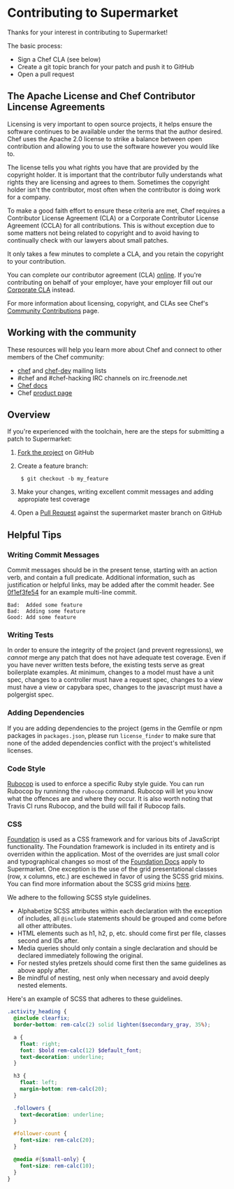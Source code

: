 Contributing to Supermarket
===========================
Thanks for your interest in contributing to Supermarket!

The basic process:
* Sign a Chef CLA (see below)
* Create a git topic branch for your patch and push it to GitHub
* Open a pull request

The Apache License and Chef Contributor Lincense Agreements
-----------------------------------------------------------
Licensing is very important to open source projects, it helps ensure the software continues to be available under the terms that the author desired.
Chef uses the Apache 2.0 license to strike a balance between open contribution and allowing you to use the software however you would like to.

The license tells you what rights you have that are provided by the copyright holder. It is important that the contributor fully understands what rights
they are licensing and agrees to them. Sometimes the copyright holder isn't the contributor, most often when the contributor is doing work for a company.

To make a good faith effort to ensure these criteria are met, Chef requires a Contributor License Agreement (CLA) or a Corporate Contributor License
Agreement (CCLA) for all contributions. This is without exception due to some matters not being related to copyright and to avoid having to continually
check with our lawyers about small patches.

It only takes a few minutes to complete a CLA, and you retain the copyright to your contribution.

You can complete our contributor agreement (CLA) [
online](https://secure.echosign.com/public/hostedForm?formid=PJIF5694K6L).  If you're contributing on behalf of your employer, have
your employer fill out our [Corporate CLA](https://secure.echosign.com/public/hostedForm?formid=PIE6C7AX856) instead.

For more information about licensing, copyright, and CLAs see Chef's [Community Contributions](http://docs.opscode.com/community_contributions.html) page.

Working with the community
--------------------------
These resources will help you learn more about Chef and connect to other members of the Chef community:

* [chef](http://lists.opscode.com/sympa/info/chef) and [chef-dev](http://lists.opscode.com/sympa/info/chef-dev) mailing lists
* #chef and #chef-hacking IRC channels on irc.freenode.net
* [Chef docs](http://docs.opscode.com)
* Chef [product page](http://www.opscode.com/chef)


Overview
--------
If you're experienced with the toolchain, here are the steps for submitting a patch to Supermarket:

1. [Fork the project](https://github.com/opscode/supermarket/fork) on GitHub
1. Create a feature branch:

        $ git checkout -b my_feature

1. Make your changes, writing excellent commit messages and adding appropiate test coverage
1. Open a [Pull Request](https://opscode.com/opscode/supermarket/pull) against the supermarket master branch on GitHub


Helpful Tips
------------
### Writing Commit Messages
Commit messages should be in the present tense, starting with an action verb, and contain a full predicate. Additional information, such as justification or helpful links, may be added after the commit header. See [0f1ef3fe54](https://github.com/opscode/supermarket/commit/0f1ef3fe54) for an example multi-line commit.

```text
Bad:  Added some feature
Bad:  Adding some feature
Good: Add some feature
```

### Writing Tests
In order to ensure the integrity of the project (and prevent regressions), we _cannot_ merge any patch that does not have adequate test coverage. Even if you have never written tests before, the existing tests serve as great boilerplate examples. At minimum, changes to a model must have a unit spec, changes to a controller must have a request spec, changes to a view must have a view or capybara spec, changes to the javascript must have a polgergist spec.

### Adding Dependencies
If you are adding dependencies to the project (gems in the Gemfile or npm
packages in `packages.json`, please run `license_finder` to make sure that none
of the added dependencies conflict  with the project's whitelisted licenses.

### Code Style

[Rubocop](https://github.com/bbatsov/rubocop) is used to enforce a specific Ruby
style guide. You can run Rubocop by runninng the `rubocop` command. Rubocop will
let you know what the offences are and where they occur. It is also worth noting
that Travis CI runs Rubocop, and the build will fail if Rubocop fails.


### CSS

[Foundation](http://foundation.zurb.com) is used as a CSS framework and for
various bits of JavaScript functionality. The Foundation framework is included in
its entirety and is overriden within the application. Most of the overrides are
just small color and typographical changes so most of the [Foundation Docs](http://foundation.zurb.com/docs)
apply to Supermarket. One exception is the use of the grid presentational classes
(row, x columns, etc.) are eschewed in favor of using the SCSS grid mixins. You can
find more information about the SCSS grid mixins [here](http://foundation.zurb.com/docs/components/grid.html).

We adhere to the following SCSS style guidelines.

- Alphabetize SCSS attributes within each declaration with the exception of includes, all `@include` statements should be grouped and come before all other attributes.
- HTML elements such as h1, h2, p, etc. should come first per file, classes second and IDs after.
- Media queries should only contain a single declaration and should be declared immediately following the original.
- For nested styles pretzels should come first then the same guidelines as above apply after.
- Be mindful of nesting, nest only when necessary and avoid deeply nested elements.

Here's an example of SCSS that adheres to these guidelines.

```scss
.activity_heading {
  @include clearfix;
  border-bottom: rem-calc(2) solid lighten($secondary_gray, 35%);

  a {
    float: right;
    font: $bold rem-calc(12) $default_font;
    text-decoration: underline;
  }

  h3 {
    float: left;
    margin-bottom: rem-calc(20);
  }

  .followers {
    text-decoration: underline;
  }

  #follower-count {
    font-size: rem-calc(20);
  }

  @media #{$small-only} {
    font-size: rem-calc(10);
  }
}

```
